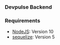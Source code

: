 ### Devpulse Backend
### Requirements
- [NodeJS](https://nodejs.org/en/): Version 10
- [sequelize](https://sequelize.org/): Version 5